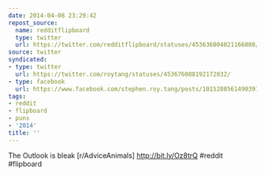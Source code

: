 ```yaml
---
date: 2014-04-08 23:29:42
repost_source:
  name: redditflipboard
  type: twitter
  url: https://twitter.com/redditflipboard/statuses/453636004021166080/
source: twitter
syndicated:
- type: twitter
  url: https://twitter.com/roytang/statuses/453676088192172032/
- type: facebook
  url: https://www.facebook.com/stephen.roy.tang/posts/10152885614903912
tags:
- reddit
- flipboard
- puns
- '2014'
title: ''
---
```


The Outlook is bleak [r/AdviceAnimals] http://bit.ly/Oz8trQ #reddit #flipboard